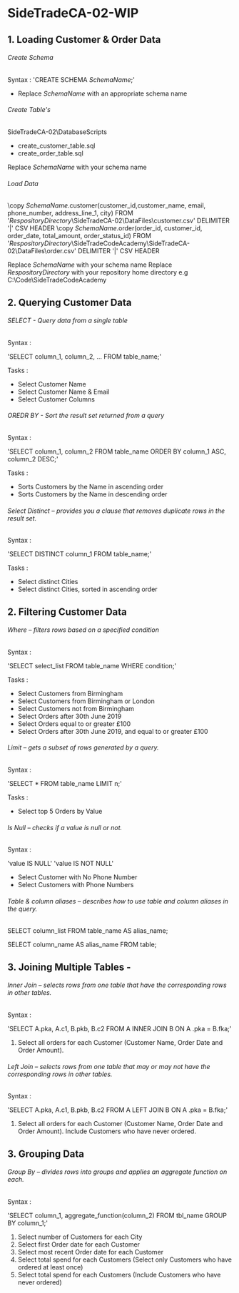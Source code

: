 # SideTradeCA-02-WIP

## 1. Loading Customer & Order Data

###### Create Schema

Syntax : 'CREATE SCHEMA $SchemaName$;'

- Replace $SchemaName$ with an appropriate schema name

###### Create Table's

SideTradeCA-02\DatabaseScripts
- create_customer_table.sql
- create_order_table.sql

Replace $SchemaName$ with your schema name


###### Load Data

\copy $SchemaName$.customer(customer_id,customer_name, email, phone_number, address_line_1, city) FROM '$RespositoryDirectory$\SideTradeCA-02\DataFiles\customer.csv' DELIMITER '|' CSV HEADER
\copy $SchemaName$.order(order_id, customer_id, order_date, total_amount, order_status_id) FROM '$RespositoryDirectory$\SideTradeCodeAcademy\SideTradeCA-02\DataFiles\order.csv' DELIMITER '|' CSV HEADER

Replace $SchemaName$ with your schema name
Replace $RespositoryDirectory$ with your repository home directory e.g C:\Code\SideTradeCodeAcademy


## 2. Querying Customer Data

###### SELECT - Query data from a single table

Syntax :

'SELECT
   column_1,
   column_2,
   ...
FROM
   table_name;'
   
Tasks :    

- Select Customer Name 
- Select Customer Name & Email 
- Select Customer Columns

###### OREDR BY - Sort the result set returned from a query

Syntax : 

'SELECT
   column_1,
   column_2
FROM
   table_name
ORDER BY
   column_1 ASC,
   column_2 DESC;'
   
Tasks :    
   
- Sorts Customers by the Name in ascending order
- Sorts Customers by the Name in descending order

###### Select Distinct  – provides you a clause that removes duplicate rows in the result set.

Syntax : 

'SELECT
   DISTINCT column_1
FROM
   table_name;'
   
Tasks :    
   
- Select distinct Cities 
- Select distinct Cities, sorted in ascending order

## 2. Filtering Customer Data

###### Where – filters rows based on a specified condition 

Syntax :

'SELECT select_list
FROM table_name
WHERE condition;'

Tasks : 

- Select Customers from Birmingham
- Select Customers from Birmingham or London
- Select Customers not from Birmingham
- Select Orders after 30th June 2019 
- Select Orders equal to or greater £100
- Select Orders after 30th June 2019, and equal to or greater £100 

###### Limit – gets a subset of rows generated by a query.

Syntax : 

'SELECT
   *
FROM
   table_name
LIMIT n;'

Tasks : 

- Select top 5 Orders by Value

###### Is Null – checks if a value is null or not.

Syntax : 

'value IS NULL'
'value IS NOT NULL'

- Select Customer with No Phone Number
- Select Customers with Phone Numbers

###### Table & column aliases – describes how to use table and column aliases in the query.

SELECT
    column_list
FROM
    table_name AS alias_name;

SELECT column_name AS alias_name
FROM table;

## 3. Joining Multiple Tables - 

###### Inner Join – selects rows from one table that have the corresponding rows in other tables.

Syntax : 

'SELECT
   A.pka,
   A.c1,
   B.pkb,
   B.c2
FROM
   A
INNER JOIN B ON A .pka = B.fka;'

1.  Select all orders for each Customer (Customer Name, Order Date and Order Amount).  

###### Left Join – selects rows from one table that may or may not have the corresponding rows in other tables.

Syntax : 

'SELECT
   A.pka,
   A.c1,
   B.pkb,
   B.c2
FROM
   A
LEFT JOIN B ON A .pka = B.fka;'

1. Select all orders for each Customer (Customer Name, Order Date and Order Amount).  Include Customers who have never ordered.   


## 3. Grouping Data

###### Group By – divides rows into groups and applies an aggregate function on each.

Syntax : 

'SELECT column_1, aggregate_function(column_2)
FROM tbl_name
GROUP BY column_1;'

1.  Select number of Customers for each City
2.  Select first Order date for each Customer 
3.  Select most recent Order date for each Customer
4.  Select total spend for each Customers (Select only Customers who have ordered at least once)
5.  Select total spend for each Customers (Include Customers who have never ordered)